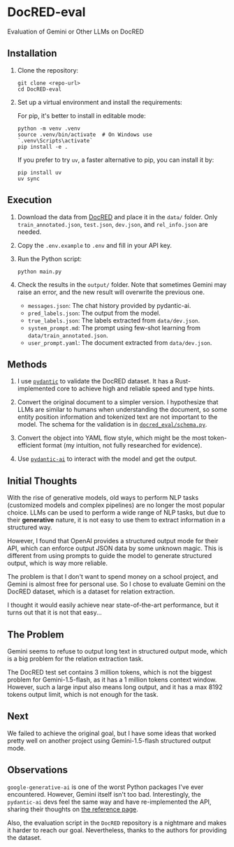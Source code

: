 # DocRED-eval

Evaluation of Gemini or Other LLMs on DocRED

## Installation

1. Clone the repository:
    ```shell
    git clone <repo-url>
    cd DocRED-eval
    ```

2. Set up a virtual environment and install the requirements:

    For pip, it's better to install in editable mode:
    ```shell
    python -m venv .venv
    source .venv/bin/activate  # On Windows use `.venv\Scripts\activate`
    pip install -e .
    ```

    If you prefer to try `uv`, a faster alternative to pip, you can install it by:
    ```shell
    pip install uv
    uv sync
    ```

## Execution

1. Download the data from [DocRED](https://github.com/thunlp/DocRED) and place it in the `data/` folder. Only `train_annotated.json`, `test.json`, `dev.json`, and `rel_info.json` are needed.

2. Copy the `.env.example` to `.env` and fill in your API key.

3. Run the Python script:
    ```shell
    python main.py
    ```

4. Check the results in the `output/` folder. Note that sometimes Gemini may raise an error, and the new result will overwrite the previous one.

    - `messages.json`: The chat history provided by pydantic-ai.
    - `pred_labels.json`: The output from the model.
    - `true_labels.json`: The labels extracted from `data/dev.json`.
    - `system_prompt.md`: The prompt using few-shot learning from `data/train_annotated.json`.
    - `user_prompt.yaml`: The document extracted from `data/dev.json`.

## Methods

1. I use [`pydantic`](https://docs.pydantic.dev/) to validate the DocRED dataset. It has a Rust-implemented core to achieve high and reliable speed and type hints.

2. Convert the original document to a simpler version. I hypothesize that LLMs are similar to humans when understanding the document, so some entity position information and tokenized text are not important to the model. The schema for the validation is in [`docred_eval/schema.py`](docred_eval/schema.py).

3. Convert the object into YAML flow style, which might be the most token-efficient format (my intuition, not fully researched for evidence).

4. Use [`pydantic-ai`](https://ai.pydantic.dev/) to interact with the model and get the output.

## Initial Thoughts

With the rise of generative models, old ways to perform NLP tasks (customized models and complex pipelines) are no longer the most popular choice. LLMs can be used to perform a wide range of NLP tasks, but due to their **generative** nature, it is not easy to use them to extract information in a structured way.

However, I found that OpenAI provides a structured output mode for their API, which can enforce output JSON data by some unknown magic. This is different from using prompts to guide the model to generate structured output, which is way more reliable.

The problem is that I don't want to spend money on a school project, and Gemini is almost free for personal use. So I chose to evaluate Gemini on the DocRED dataset, which is a dataset for relation extraction.

I thought it would easily achieve near state-of-the-art performance, but it turns out that it is not that easy...

## The Problem

Gemini seems to refuse to output long text in structured output mode, which is a big problem for the relation extraction task.

The DocRED test set contains 3 million tokens, which is not the biggest problem for Gemini-1.5-flash, as it has a 1 million tokens context window. However, such a large input also means long output, and it has a max 8192 tokens output limit, which is not enough for the task.

<!-- Even if the limit did not exist, the model still struggles to output enough labels for the task. It often outputs 0 labels for each document, which is not acceptable. Even the Gemini-1.5-pro version with structured output mode cannot solve the problem.

But this is weird; I don't think the model is incapable of this task. Thus, I tried to use the online Gemini-1.5-flash to perform the task, and it works better than the API version even though it cannot enable structured output mode. Here is the [online case](https://g.co/gemini/share/7cbbc6513c6a).

Back to the API version, when I turn off the API version's structured output mode, it fails to output pure JSON data and generates a lot of garbage text.

So, Google might secretly limit the output length or capability of the free API version, which is not mentioned in the documentation. This is a non-responsible guess, but I have no other explanation. There is too much variance for me to figure out the real reason. -->

## Next

We failed to achieve the original goal, but I have some ideas that worked pretty well on another project using Gemini-1.5-flash structured output mode.

## Observations

`google-generative-ai` is one of the worst Python packages I've ever encountered. However, Gemini itself isn't too bad. Interestingly, the `pydantic-ai` devs feel the same way and have re-implemented the API, sharing their thoughts on [the reference page](https://ai.pydantic.dev/api/models/gemini/).

Also, the evaluation script in the `DocRED` repository is a nightmare and makes it harder to reach our goal. Nevertheless, thanks to the authors for providing the dataset.